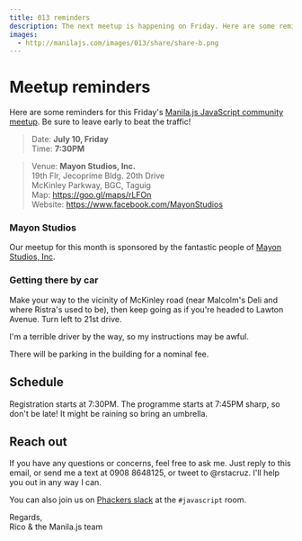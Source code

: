 ```yaml
---
title: 013 reminders
description: The next meetup is happening on Friday. Here are some reminders.
images:
  - http://manilajs.com/images/013/share/share-b.png
---
```


# Meetup reminders

Here are some reminders for this Friday's [Manila.js JavaScript community meetup][site]. Be sure to leave early to beat the traffic!

> Date: **July 10, Friday**<br>
> Time: **7:30PM**

> Venue: **Mayon Studios, Inc.**<br>
> 19th Flr, Jecoprime Bldg. 20th Drive<br>
> McKinley Parkway, BGC, Taguig<br>
> Map: <https://goo.gl/maps/rLFOn><br>
> Website: <https://www.facebook.com/MayonStudios>

### Mayon Studios

Our meetup for this month is sponsored by the fantastic people of [Mayon Studios, Inc](https://www.facebook.com/MayonStudios).

### Getting there by car

Make your way to the vicinity of McKinley road (near Malcolm's Deli and where Ristra's used to be), then keep going as if you're headed to Lawton Avenue. Turn left to 21st drive.

I'm a terrible driver by the way, so my instructions may be awful.

There will be parking in the building for a nominal fee.

## Schedule

Registration starts at 7:30PM. The programme starts at 7:45PM sharp, so don't be late! It might be raining so bring an umbrella.

## Reach out

If you have any questions or concerns, feel free to ask me. Just reply to this email, or send me a text at 0908 8648125, or tweet to @rstacruz. I'll help you out in any way I can.

You can also join us on [Phackers slack](http://phakers.io) at the `#javascript` room.

Regards,<br>
Rico & the Manila.js team

[site]: http://manilajs.com/
